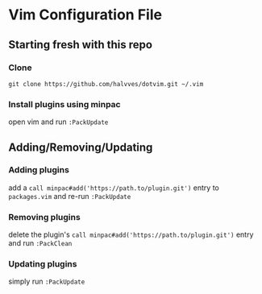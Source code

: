 # Vim Configuration File

## Starting fresh with this repo 

### Clone
```Shell
git clone https://github.com/halvves/dotvim.git ~/.vim
```

### Install plugins using minpac
open vim and run `:PackUpdate`

## Adding/Removing/Updating

### Adding plugins
add a `call minpac#add('https://path.to/plugin.git')` entry to `packages.vim` and re-run `:PackUpdate`

### Removing plugins
delete the plugin's `call minpac#add('https://path.to/plugin.git')` entry and run `:PackClean`

### Updating plugins
simply run `:PackUpdate`
